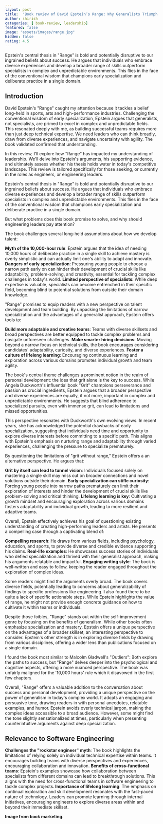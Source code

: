 ```yaml
---
layout: post
title:  "Book review of David Epstein’s Range: Why Generalists Triumph in a Specialized World"
author: shirish
categories: [ book-review, leadership]
featured: false
image: "assets/images/range.jpg"
hidden: false
rating: 4.5
---
```

Epstein's central thesis in "Range" is bold and potentially disruptive to our ingrained beliefs about success. He argues that individuals who embrace diverse experiences and develop a broader range of skills outperform specialists in complex and unpredictable environments. This flies in the face of the conventional wisdom that champions early specialization and deliberate practice in a single domain.

## Introduction

David Epstein's "Range" caught my attention because it tackles a belief long-held in sports, arts and high-performance industries. Challenging the conventional wisdom of early specialization, Epstein argues that generalists, not specialists, are primed to excel in complex and unpredictable fields. This resonated deeply with me, as building successful teams requires more than just deep technical expertise. We need leaders who can think broadly, draw from diverse experiences, and navigate uncertainty with agility. The book validated confirmed that understanding.

In this review, I'll explore how "Range" has impacted my understanding of leadership. We'll delve into Epstein's arguments, his supporting evidence, and ultimately assess whether his thesis holds water in today's competitive landscape. This review is tailored specifically for those seeking, or currently in the roles as engineers, or engineering leaders.

Epstein's central thesis in "Range" is bold and potentially disruptive to our ingrained beliefs about success. He argues that individuals who embrace diverse experiences and develop a broader range of skills outperform specialists in complex and unpredictable environments. This flies in the face of the conventional wisdom that champions early specialization and deliberate practice in a single domain.

But what problems does this book promise to solve, and why should engineering leaders pay attention?

The book challenges several long-held assumptions about how we develop talent:

__Myth of the 10,000-hour rule__: Epstein argues that the idea of needing 10,000 hours of deliberate practice in a single skill to achieve mastery is overly simplistic and can actually limit one's ability to adapt and innovate.
__Dangers of early specialization__: Pressuring young people to choose a narrow path early on can hinder their development of crucial skills like adaptability, problem-solving, and creativity, essential for tackling complex challenges in today's world.
__Limited perspective of specialists__: While deep expertise is valuable, specialists can become entrenched in their specific field, becoming blind to potential solutions from outside their domain knowledge.

"Range" promises to equip readers with a new perspective on talent development and team building. By unpacking the limitations of narrow specialization and the advantages of a generalist approach, Epstein offers tools to:

__Build more adaptable and creative teams__: Teams with diverse skillsets and broad perspectives are better equipped to tackle complex problems and navigate unforeseen challenges.
__Make smarter hiring decisions__: Moving beyond a narrow focus on technical skills, the book encourages considering candidates' adaptability, curiosity, and diverse experiences.
__Foster a culture of lifelong learning__: Encouraging continuous learning and exploration across various domains promotes individual growth and team agility.

The book's central theme challenges a prominent notion in the realm of personal development: the idea that grit alone is the key to success. While Angela Duckworth's influential book "Grit" champions perseverance and passion as crucial ingredients, Epstein argues that a broader perspective and diverse experiences are equally, if not more, important in complex and unpredictable environments. He suggests that blind adherence to specialized pursuits, even with immense grit, can lead to limitations and missed opportunities.

This perspective resonates with Duckworth's own evolving views. In recent years, she has acknowledged the potential drawbacks of early specialization, suggesting that individuals need time and opportunity to explore diverse interests before committing to a specific path. This aligns with Epstein's emphasis on nurturing range and adaptability through varied experiences, challenging the pressure to specialize prematurely.

By questioning the limitations of "grit without range," Epstein offers a an alternative perspective. He argues that:

__Grit by itself can lead to tunnel vision__: Individuals focused solely on mastering a single skill may miss out on broader connections and novel solutions outside their domain.
__Early specialization can stifle curiosity__: Forcing young people into narrow paths prematurely can limit their exploration of interests and hinder the development of crucial skills like problem-solving and critical thinking.
__Lifelong learning is key__: Cultivating a growth mindset and encouraging exploration across various domains fosters adaptability and individual growth, leading to more resilient and adaptive teams.

Overall, Epstein effectively achieves his goal of questioning existing understanding of creating high-performing leaders and artists. He presents a compelling case through a captivating blend of:

__Compelling research__: He draws from various fields, including psychology, education, and sports, to provide diverse and credible evidence supporting his claims.
__Real-life examples__: He showcases success stories of individuals who defied specialization and thrived with their generalist approach, making his arguments relatable and impactful.
__Engaging writing style__: The book is well-written and easy to follow, keeping the reader engaged throughout the exploration of complex ideas.

Some readers might find the arguments overly broad. The book covers diverse fields, potentially leading to concerns about generalizability of findings to specific professions like engineering. I also found there to be quite a lack of specific actionable steps. While Epstein highlights the value of range, he might not provide enough concrete guidance on how to cultivate it within teams or individuals.

Despite those foibles, "Range" stands out within the self-improvement genre by focusing on the benefits of generalism. While other books often emphasize specialization and mastery, Epstein offers a unique perspective on the advantages of a broader skillset, an interesting perspective to consider. Epstein's other strength is in exploring diverse fields by drawing from various disciplines, offering a wider lens than publications focused on a single domain.

I found the book most similar to Malcolm Gladwell's "Outliers": Both explore the paths to success, but "Range" delves deeper into the psychological and cognitive aspects, offering a more nuanced perspective. The book was unfairly maligned for the '10,000 hours' rule which it disavowed in the first few chapters.
 
Overall, "Range" offers a valuable addition to the conversation about success and personal development, providing a unique perspective on the power of generalism in today's complex world. It adopts an engaging and persuasive tone, drawing readers in with personal anecdotes, relatable examples, and humor. Epstein avoids overly technical jargon, making the complex ideas accessible to a broad audience. However, some might find the tone slightly sensationalized at times, particularly when presenting counterintuitive arguments against deep specialization.


## Relevance to Software Engineering

**Challenges the "rockstar engineer" myth**: The book highlights the limitations of relying solely on individual technical expertise within teams. It encourages building teams with diverse perspectives and experiences, encouraging collaboration and innovation.
**Benefits of cross-functional teams**: Epstein's examples showcase how collaboration between specialists from different domains can lead to breakthrough solutions. This aligns with the need for cross-functional teams in software engineering to tackle complex projects.
**Importance of lifelong learning**: The emphasis on continual exploration and skill development resonates with the fast-paced nature of technology. Leaders can promote learning through internal initiatives, encouraging engineers to explore diverse areas within and beyond their immediate skillset.

__Image from book marketing.__